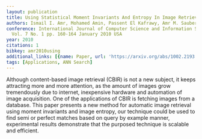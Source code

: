 ```yaml
---
layout: publication
title: Using Statistical Moment Invariants And Entropy In Image Retrieval
authors: Ismail I. Amr, Mohamed Amin, Passent El Kafrawy, Amr M. Sauber
conference: International Journal of Computer Science and Information Security IJCSIS
  Vol. 7 No. 1 pp. 160-164 January 2010 USA
year: 2010
citations: 1
bibkey: amr2010using
additional_links: [{name: Paper, url: 'https://arxiv.org/abs/1002.2193'}]
tags: [Applications, ANN Search]
---
```

Although content-based image retrieval (CBIR) is not a new subject, it keeps
attracting more and more attention, as the amount of images grow tremendously
due to internet, inexpensive hardware and automation of image acquisition. One
of the applications of CBIR is fetching images from a database. This paper
presents a new method for automatic image retrieval using moment invariants and
image entropy, our technique could be used to find semi or perfect matches
based on query by example manner, experimental results demonstrate that the
purposed technique is scalable and efficient.